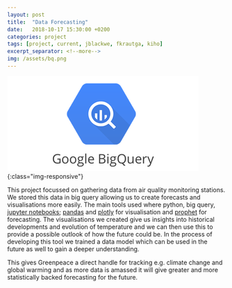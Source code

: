 ```yaml
---
layout: post
title:  "Data Forecasting"
date:   2018-10-17 15:30:00 +0200
categories: project
tags: [project, current, jblackwe, fkrautga, kiho]
excerpt_separator: <!--more-->
img: /assets/bq.png
---
```

![Big Data](/assets/data.png){:class="img-responsive"}


This project focussed on gathering data from air quality monitoring stations. We stored this data in big query allowing us to create forecasts and visualisations more easily. The main tools used where python, big query, [jupyter notebooks](http://jupyter.org/); [pandas](https://pandas.pydata.org/) and [plotly](https://github.com/plotly) for visualisation and [prophet](https://github.com/facebook/prophet) for forecasting. The visualisations we created give us insights into historical developments and evolution of temperature and we can then use this to provide a possible outlook of how the future could be. In the process of developing this tool we trained a data model  which can be used in the future as well to gain a deeper understanding. 

This gives Greenpeace a direct handle for tracking e.g. climate change and global warming and as more data is amassed it will give greater and more statistically backed forecasting for the future.
